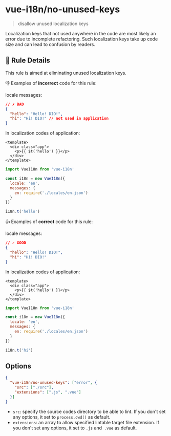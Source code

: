 # vue-i18n/no-unused-keys

> disallow unused localization keys

Localization keys that not used anywhere in the code are most likely an error due to incomplete refactoring. Such localization keys take up code size and can lead to confusion by readers.

## :book: Rule Details

This rule is aimed at eliminating unused localization keys.

:-1: Examples of **incorrect** code for this rule:

locale messages:
```json
// ✗ BAD
{
  "hello": "Hello! DIO!",
  "hi": "Hi! DIO!" // not used in application
}
```

In localization codes of application:

```vue
<template>
  <div class="app">
    <p>{{ $t('hello') }}</p>
  </div>
</template>
```

```js
import VueI18n from 'vue-i18n'

const i18n = new VueI18n({
  locale: 'en',
  messages: {
    en: require('./locales/en.json')
  }
})

i18n.t('hello')
```

:+1: Examples of **correct** code for this rule:

locale messages:
```json
// ✓ GOOD
{
  "hello": "Hello! DIO!",
  "hi": "Hi! DIO!"
}
```

In localization codes of application:

```vue
<template>
  <div class="app">
    <p>{{ $t('hello') }}</p>
  </div>
</template>
```

```js
import VueI18n from 'vue-i18n'

const i18n = new VueI18n({
  locale: 'en',
  messages: {
    en: require('./locales/en.json')
  }
})

i18n.t('hi')
```

## Options

```json
{
  "vue-i18n/no-unused-keys": ["error", {
    "src": ["./src"],
    "extensions": [".js", ".vue"]
  }]
}
```

- `src`: specify the source codes directory to be able to lint. If you don't set any options, it set to `process.cwd()` as default.
- `extensions`: an array to allow specified lintable target file extension. If you don't set any options, it set to `.js` and` .vue` as default.
